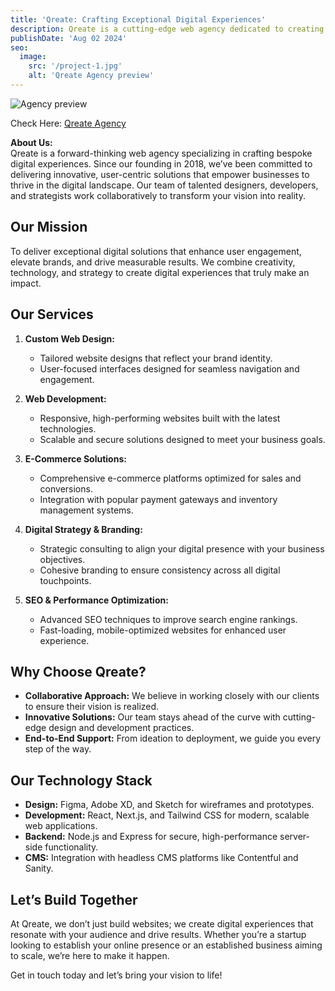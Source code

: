 ```yaml
---
title: 'Qreate: Crafting Exceptional Digital Experiences'
description: Qreate is a cutting-edge web agency dedicated to creating bespoke digital solutions tailored to your needs. From innovative design to seamless development, we bring your ideas to life with precision and creativity.
publishDate: 'Aug 02 2024'
seo:
  image:
    src: '/project-1.jpg'
    alt: 'Qreate Agency preview'
---
```


![Agency preview](/project-3.jpg)

Check Here: [Qreate Agency](https://qreate-w8u3.vercel.app/)

**About Us:**  
Qreate is a forward-thinking web agency specializing in crafting bespoke digital experiences. Since our founding in 2018, we’ve been committed to delivering innovative, user-centric solutions that empower businesses to thrive in the digital landscape. Our team of talented designers, developers, and strategists work collaboratively to transform your vision into reality.

## Our Mission

To deliver exceptional digital solutions that enhance user engagement, elevate brands, and drive measurable results. We combine creativity, technology, and strategy to create digital experiences that truly make an impact.

## Our Services

1. **Custom Web Design:**

   - Tailored website designs that reflect your brand identity.
   - User-focused interfaces designed for seamless navigation and engagement.

2. **Web Development:**

   - Responsive, high-performing websites built with the latest technologies.
   - Scalable and secure solutions designed to meet your business goals.

3. **E-Commerce Solutions:**

   - Comprehensive e-commerce platforms optimized for sales and conversions.
   - Integration with popular payment gateways and inventory management systems.

4. **Digital Strategy & Branding:**

   - Strategic consulting to align your digital presence with your business objectives.
   - Cohesive branding to ensure consistency across all digital touchpoints.

5. **SEO & Performance Optimization:**
   - Advanced SEO techniques to improve search engine rankings.
   - Fast-loading, mobile-optimized websites for enhanced user experience.

## Why Choose Qreate?

- **Collaborative Approach:** We believe in working closely with our clients to ensure their vision is realized.
- **Innovative Solutions:** Our team stays ahead of the curve with cutting-edge design and development practices.
- **End-to-End Support:** From ideation to deployment, we guide you every step of the way.

## Our Technology Stack

- **Design:** Figma, Adobe XD, and Sketch for wireframes and prototypes.
- **Development:** React, Next.js, and Tailwind CSS for modern, scalable web applications.
- **Backend:** Node.js and Express for secure, high-performance server-side functionality.
- **CMS:** Integration with headless CMS platforms like Contentful and Sanity.

## Let’s Build Together

At Qreate, we don’t just build websites; we create digital experiences that resonate with your audience and drive results. Whether you’re a startup looking to establish your online presence or an established business aiming to scale, we’re here to make it happen.

Get in touch today and let’s bring your vision to life!
